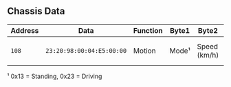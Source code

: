## Chassis Data

| Address | Data | Function | Byte1 | Byte2 | Byte3 | Byte4 | Byte5 | Byte6 | Byte7 | Byte8 |
| ------- | ---- | -------- | ----- | ----- | ----- | ----- | ----- | ----- | ----- | ----- |
| `108` | `23:20:98:00:04:E5:00:00` | Motion | Mode¹ | Speed (km/h) | Speed decimal (km/h/1000) | *0x00* | RPM | RPM / 4 | *0x00* | *0x00* |

¹ 0x13 = Standing, 0x23 = Driving

